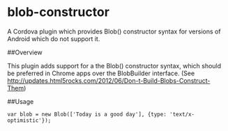 blob-constructor
================

A Cordova plugin which provides Blob() constructor syntax for versions of Android
which do not support it.

##Overview

This plugin adds support for a the Blob() constructor syntax, which should be
preferred in Chrome apps over the BlobBuilder interface. (See
http://updates.html5rocks.com/2012/06/Don-t-Build-Blobs-Construct-Them)

##Usage

    var blob = new Blob(['Today is a good day'], {type: 'text/x-optimistic'});
